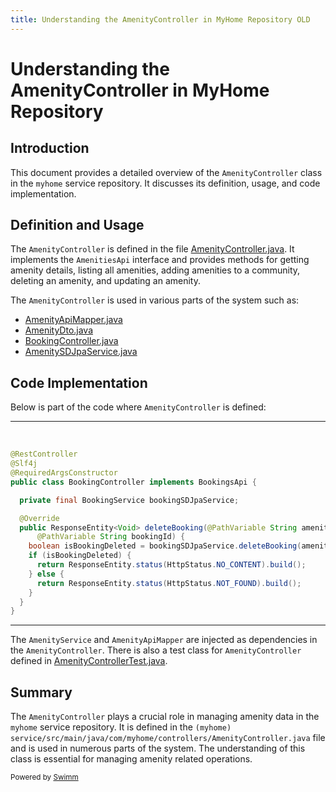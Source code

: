 ```yaml
---
title: Understanding the AmenityController in MyHome Repository OLD
---
```

# Understanding the AmenityController in MyHome Repository

## Introduction

This document provides a detailed overview of the `AmenityController` class in the `myhome` service repository. It discusses its definition, usage, and code implementation.

## Definition and Usage

The `AmenityController` is defined in the file [AmenityController.java](https://github.com/swimmio/myhome/blob/a0e3d861e5f3e2d4918e0973b66ff0b7fa45ee73/service/src/main/java/com/myhome/controllers/AmenityController.java). It implements the `AmenitiesApi` interface and provides methods for getting amenity details, listing all amenities, adding amenities to a community, deleting an amenity, and updating an amenity.

The `AmenityController` is used in various parts of the system such as:

- [AmenityApiMapper.java](https://github.com/swimmio/myhome/blob/a0e3d861e5f3e2d4918e0973b66ff0b7fa45ee73/service/src/main/java/com/myhome/controllers/mapper/AmenityApiMapper.java)
- [AmenityDto.java](https://github.com/swimmio/myhome/blob/a0e3d861e5f3e2d4918e0973b66ff0b7fa45ee73/service/src/main/java/com/myhome/controllers/dto/AmenityDto.java)
- [BookingController.java](https://github.com/swimmio/myhome/blob/a0e3d861e5f3e2d4918e0973b66ff0b7fa45ee73/service/src/main/java/com/myhome/controllers/BookingController.java)
- [AmenitySDJpaService.java](https://github.com/swimmio/myhome/blob/a0e3d861e5f3e2d4918e0973b66ff0b7fa45ee73/service/src/main/java/com/myhome/services/springdatajpa/AmenitySDJpaService.java)

## Code Implementation

Below is part of the code where `AmenityController` is defined:

<SwmSnippet path="service/src/main/java/com/myhome/controllers/BookingController.java" line="12" repo-id="Z2l0aHViJTNBJTNBbXlob21lJTNBJTNBc3dpbW1pbw==" repo-name="myhome">

---

&nbsp;

```java
@RestController
@Slf4j
@RequiredArgsConstructor
public class BookingController implements BookingsApi {

  private final BookingService bookingSDJpaService;

  @Override
  public ResponseEntity<Void> deleteBooking(@PathVariable String amenityId,
      @PathVariable String bookingId) {
    boolean isBookingDeleted = bookingSDJpaService.deleteBooking(amenityId, bookingId);
    if (isBookingDeleted) {
      return ResponseEntity.status(HttpStatus.NO_CONTENT).build();
    } else {
      return ResponseEntity.status(HttpStatus.NOT_FOUND).build();
    }
  }
}

```

---

</SwmSnippet>

The `AmenityService` and `AmenityApiMapper` are injected as dependencies in the `AmenityController`. There is also a test class for `AmenityController` defined in [AmenityControllerTest.java](https://github.com/swimmio/myhome/blob/a0e3d861e5f3e2d4918e0973b66ff0b7fa45ee73/service/src/test/java/com/myhome/controllers/AmenityControllerTest.java).

## Summary

The `AmenityController` plays a crucial role in managing amenity data in the `myhome` service repository. It is defined in the <SwmPath repo-id="Z2l0aHViJTNBJTNBbXlob21lJTNBJTNBc3dpbW1pbw==" repo-name="myhome" path="service/src/main/java/com/myhome/controllers/AmenityController.java">`(myhome) service/src/main/java/com/myhome/controllers/AmenityController.java`</SwmPath> file and is used in numerous parts of the system. The understanding of this class is essential for managing amenity related operations.

<SwmMeta version="3.0.0"><sup>Powered by [Swimm](https://app.swimm.io/)</sup></SwmMeta>

